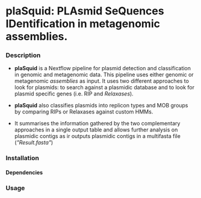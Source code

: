 # plaSquid: PLAsmid SeQuences IDentification in metagenomic assemblies.  

### Description

- **plaSquid** is a Nextflow pipeline for plasmid detection and classification in genomic and metagenomic data. This pipeline uses either genomic or metagenomic *assemblies* as input. It uses two different approaches to look for plasmids: to search against a plasmidic database and to look for plasmid specific genes (i.e. RIP and *Relaxases*).

- **plaSquid** also classifies plasmids into replicon types and MOB groups by comparing RIPs or Relaxases against custom HMMs. 

- It summarises the information gathered by the two complementary approaches in a single output table and allows further analysis on plasmidic contigs as ir outputs plasmidic contigs in a multifasta file (*"Result.fasta"*)

### Installation

#### Dependencies

### Usage 


